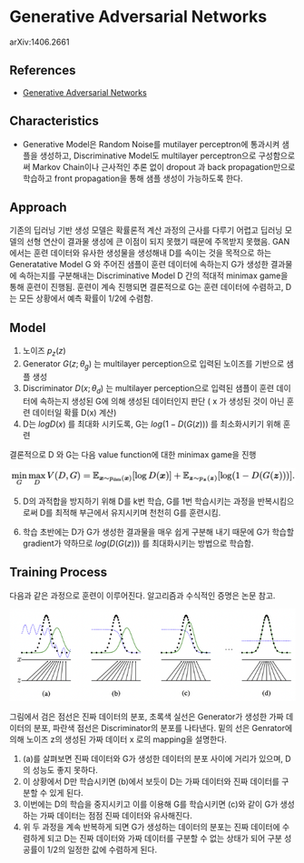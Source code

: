 # Generative Adversarial Networks

arXiv:1406.2661

## References

- [Generative Adversarial Networks](https://proceedings.neurips.cc/paper/2014/file/5ca3e9b122f61f8f06494c97b1afccf3-Paper.pdf)

## Characteristics

- Generative Model은 Random Noise를 mutilayer perceptron에 통과시켜 샘플을 생성하고, Discriminative Model도 multilayer perceptron으로 구성함으로써 Markov Chain이나 근사적인 추론 없이 dropout 과 back propagation만으로 학습하고 front propagation을 통해 샘플 생성이 가능하도록 한다.

## Approach

기존의 딥러닝 기반 생성 모델은 확률론적 계산 과정의 근사를 다루기 어렵고 딥러닝 모델의 선형 연산이 결과물 생성에 큰 이점이 되지 못했기 때문에 주목받지 못했음. GAN에서는 훈련 데이터와 유사한 생성물을 생성해내 D를 속이는 것을 목적으로 하는 Generatative Model G 와 주어진 샘플이 훈련 데이터에 속하는지 G가 생성한 결과물에 속하는지를 구분해내는 Discriminative Model D 간의 적대적 minimax game을 통해 훈련이 진행됨. 훈련이 계속 진행되면 결론적으로 G는 훈련 데이터에 수렴하고, D는 모든 상황에서 예측 확률이 1/2에 수렴함.

## Model

1. 노이즈 $p_{z}(z)$
2. Generator $G(z; \theta_{g})$ 는 multilayer perception으로 입력된 노이즈를 기반으로 샘플 생성
3. Discriminator $D(x; \theta_{d})$ 는 multilayer perception으로 입력된 샘플이 훈련 데이터에 속하는지 생성된 G에 의해 생성된 데이터인지 판단 ( x 가 생성된 것이 아닌 훈련 데이터일 확률 D(x) 계산)
4. D는 $log D(x)$ 를 최대화 시키도록, G는 $log (1 - D (G(z)))$ 를 최소화시키기 위해 훈련

결론적으로 D 와 G는 다음 value function에 대한 minimax game을 진행

![value function](./images/valuefunction.png)

5. D의 과적합을 방지하기 위해 D를 k번 학습, G를 1번 학습시키는 과정을 반복시킴으로써 D를 최적해 부근에서 유지시키며 천천히 G를 훈련시킴.

6. 학습 초반에는 D가 G가 생성한 결과물을 매우 쉽게 구분해 내기 때문에 G가 학습할 gradient가 약하므로 $log (D(G(z)))$ 를 최대화시키는 방법으로 학습함.

## Training Process

다음과 같은 과정으로 훈련이 이루어진다. 알고리즘과 수식적인 증명은 논문 참고.

![training](./images/training.png)

그림에서 검은 점선은 진짜 데이터의 분포, 초록색 실선은 Generator가 생성한 가짜 데이터의 분포, 파란색 점선은 Discriminator의 분포를 나타낸다. 밑의 선은 Genrator에 의해 노이즈 z의 생성된 가짜 데이터 x 로의 mapping을 설명한다.

1. (a)를 살펴보면 진짜 데이터와 G가 생성한 데이터의 분포 사이에 거리가 있으며, D의 성능도 좋지 못하다.
2. 이 상황에서 D만 학습시키면 (b)에서 보듯이 D는 가짜 데이터와 진짜 데이터를 구분할 수 있게 된다.
3. 이번에는 D의 학습을 중지시키고 이를 이용해 G를 학습시키면 (c)와 같이 G가 생성하는 가짜 데이터는 점점 진짜 데이터와 유사해진다.
4. 위 두 과정을 계속 반복하게 되면 G가 생성하는 데이터의 분포는 진짜 데이터에 수렴하게 되고 D는 진짜 데이터와 가짜 데이터를 구분할 수 없는 상태가 되어 구분 성공률이 1/2의 일정한 값에 수렴하게 된다.
